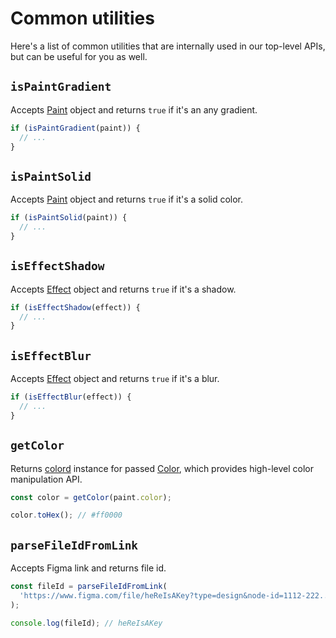 # Common utilities

Here's a list of common utilities that are internally used in our top-level APIs, but can be useful for you as well.

## `isPaintGradient`

Accepts [Paint](https://www.figma.com/developers/api#paint-type) object and returns `true` if it's an any gradient.

```typescript
if (isPaintGradient(paint)) {
  // ...
}
```

## `isPaintSolid`

Accepts [Paint](https://www.figma.com/developers/api#paint-type) object and returns `true` if it's a solid color.

```typescript
if (isPaintSolid(paint)) {
  // ...
}
```

## `isEffectShadow`

Accepts [Effect](https://www.figma.com/developers/api#effect-type) object and returns `true` if it's a shadow.

```typescript
if (isEffectShadow(effect)) {
  // ...
}
```

## `isEffectBlur`

Accepts [Effect](https://www.figma.com/developers/api#effect-type) object and returns `true` if it's a blur.

```typescript
if (isEffectBlur(effect)) {
  // ...
}
```

## `getColor`

Returns [colord](https://github.com/omgovich/colord) instance for passed [Color](https://www.figma.com/developers/api#color-type), which provides high-level color manipulation API.

```typescript
const color = getColor(paint.color);

color.toHex(); // #ff0000
```

## `parseFileIdFromLink`

Accepts Figma link and returns file id.

```typescript
const fileId = parseFileIdFromLink(
  'https://www.figma.com/file/heReIsAKey?type=design&node-id=1112-222......'
);

console.log(fileId); // heReIsAKey
```
